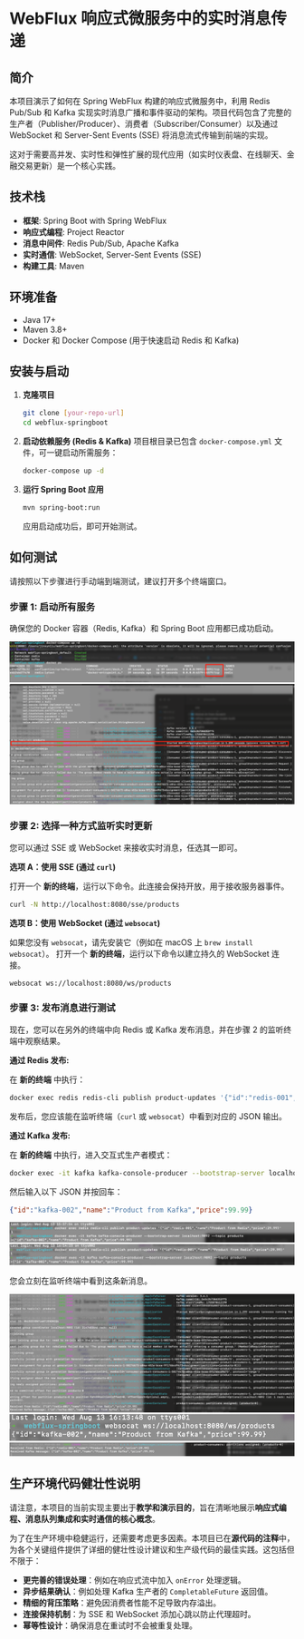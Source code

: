 
# WebFlux 响应式微服务中的实时消息传递

## 简介

本项目演示了如何在 Spring WebFlux 构建的响应式微服务中，利用 Redis Pub/Sub 和 Kafka 实现实时消息广播和事件驱动的架构。项目代码包含了完整的生产者（Publisher/Producer）、消费者（Subscriber/Consumer）以及通过 WebSocket 和 Server-Sent Events (SSE) 将消息流式传输到前端的实现。

这对于需要高并发、实时性和弹性扩展的现代应用（如实时仪表盘、在线聊天、金融交易更新）是一个核心实践。

## 技术栈

- **框架**: Spring Boot with Spring WebFlux
- **响应式编程**: Project Reactor
- **消息中间件**: Redis Pub/Sub, Apache Kafka
- **实时通信**: WebSocket, Server-Sent Events (SSE)
- **构建工具**: Maven

## 环境准备

- Java 17+
- Maven 3.8+
- Docker 和 Docker Compose (用于快速启动 Redis 和 Kafka)

## 安装与启动

1.  **克隆项目**
    ```bash
    git clone [your-repo-url]
    cd webflux-springboot
    ```

2.  **启动依赖服务 (Redis & Kafka)**
    项目根目录已包含 `docker-compose.yml` 文件，可一键启动所需服务：
    ```bash
    docker-compose up -d
    ```

3.  **运行 Spring Boot 应用**
    ```bash
    mvn spring-boot:run
    ```
    应用启动成功后，即可开始测试。

## 如何测试

请按照以下步骤进行手动端到端测试，建议打开多个终端窗口。

### 步骤 1: 启动所有服务

确保您的 Docker 容器（Redis, Kafka）和 Spring Boot 应用都已成功启动。

<img src="./images/kafka_redis.png" alt="kafka_redis" style="zoom:80%;" />

<img src="./images/run_log.png" alt="run_log" style="zoom:80%;" />

### 步骤 2: 选择一种方式监听实时更新

您可以通过 SSE 或 WebSocket 来接收实时消息，任选其一即可。

**选项 A：使用 SSE (通过 `curl`)**

打开一个 **新的终端**，运行以下命令。此连接会保持开放，用于接收服务器事件。

```bash
curl -N http://localhost:8080/sse/products
```

**选项 B：使用 WebSocket (通过 `websocat`)**

如果您没有 `websocat`，请先安装它（例如在 macOS 上 `brew install websocat`）。
打开一个 **新的终端**，运行以下命令以建立持久的 WebSocket 连接。

```bash
websocat ws://localhost:8080/ws/products
```

### 步骤 3: 发布消息进行测试

现在，您可以在另外的终端中向 Redis 或 Kafka 发布消息，并在步骤 2 的监听终端中观察结果。

**通过 Redis 发布:**

在 **新的终端** 中执行：
```bash
docker exec redis redis-cli publish product-updates '{"id":"redis-001","name":"Product from Redis","price":29.99}'
```
发布后，您应该能在监听终端（`curl` 或 `websocat`）中看到对应的 JSON 输出。

**通过 Kafka 发布:**

在 **新的终端** 中执行，进入交互式生产者模式：
```bash
docker exec -it kafka kafka-console-producer --bootstrap-server localhost:9092 --topic products
```
然后输入以下 JSON 并按回车：
```json
{"id":"kafka-002","name":"Product from Kafka","price":99.99}
```
<img src="./images/sse_1.png" alt="sse_1" style="zoom:80%;" />

<img src="./images/ws_1.png" alt="ws_1" style="zoom:80%;" />

您会立刻在监听终端中看到这条新消息。

<img src="./images/sse_2.png" alt="sse_2" style="zoom:80%;" />

<img src="./images/ws_2.png" alt="ws_2" style="zoom:80%;" />

<img src="./images/ws_3.png" alt="ws_3" style="zoom:80%;" />

## 生产环境代码健壮性说明

请注意，本项目的当前实现主要出于**教学和演示目的**，旨在清晰地展示**响应式编程、消息队列集成和实时通信的核心概念**。

为了在生产环境中稳健运行，还需要考虑更多因素。本项目已在**源代码的注释**中，为各个关键组件提供了详细的健壮性设计建议和生产级代码的最佳实践。这包括但不限于：

-   **更完善的错误处理**：例如在响应式流中加入 `onError` 处理逻辑。
-   **异步结果确认**：例如处理 Kafka 生产者的 `CompletableFuture` 返回值。
-   **精细的背压策略**：避免因消费者性能不足导致内存溢出。
-   **连接保持机制**：为 SSE 和 WebSocket 添加心跳以防止代理超时。
-   **幂等性设计**：确保消息在重试时不会被重复处理。
